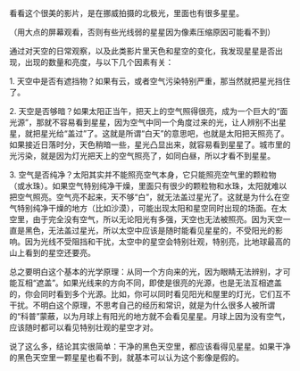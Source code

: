 看看这个很美的影片，是在挪威拍摄的北极光，里面也有很多星星。

<div id="youtube2-_nE8AhurAs0" class="youtube-wrap" data-attrs="{&quot;videoId&quot;:&quot;_nE8AhurAs0&quot;,&quot;startTime&quot;:null,&quot;endTime&quot;:null}">



（用大点的屏幕观看，否则有些光线弱的星星因为像素压缩原因可能看不到）

通过对天空的日常观察，以及此类影片里天色和星空的变化，我发现星星是否出现，出现的数量和亮度，与以下几个因素有关：

1\. 天空中是否有遮挡物？如果有云，或者空气污染特别严重，那当然就把星光挡住了。

2\. 天空是否够暗？如果太阳正当午，把天上的空气照得很亮，成为一个巨大的“面光源”，那就不容易看到星星，因为空气中同一个角度过来的光，让人辨别不出星星，就把星光给“盖过”了。这就是所谓“白天”的意思吧，也就是太阳把天照亮了。如果接近日落时分，天色稍暗一些，星光凸显出来，就容易看到星星了。城市里的光污染，就是因为灯光把天上的空气照亮了，如同白昼，所以才看不到星星。

3\. 空气是否纯净？太阳其实并不能照亮空气本身，它只能照亮空气里的颗粒物（或水珠）。如果空气特别纯净干燥，里面只有很少的颗粒物和水珠，太阳就难以把空气照亮。空气亮不起来，天不够“白”，就无法盖过星光了。这就是为什么在空气特别纯净干燥的地方（比如沙漠），可能出现太阳和星空同时出现的场面。在太空里，由于完全没有空气，所以无论阳光有多强，天空也无法被照亮。因为天空一直是黑色，无法盖过星光，所以太空中应该是随时能看见星星的，不受阳光的影响。因为光线不受阻挡和干扰，太空中的星空会特别壮观，特别亮，比地球最高的山上看到的星空还要亮。

总之要明白这个基本的光学原理：从同一个方向来的光，因为眼睛无法辨别，才可能互相“遮盖”。如果光线来的方向不同，即使是很亮的光源，也是无法互相遮盖的，你会同时看到多个光源。比如，你可以同时看见阳光和屋里的灯光，它们互不干扰。不明白这个原理，不思考自己的经历和常识，就是为什么很多人被所谓的“科普”蒙蔽，以为月球上有阳光的地方就不会看见星星。月球上因为没有空气，应该随时都可以看见特别壮观的星空才对。

说了这么多，结论其实很简单：干净的黑色天空里，都应该看得见星星。如果干净的黑色天空里一颗星星也看不到，就基本可以认为这个影像是假的。
